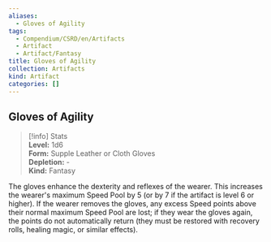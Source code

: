 ```yaml
---
aliases:
  - Gloves of Agility
tags:
  - Compendium/CSRD/en/Artifacts
  - Artifact
  - Artifact/Fantasy
title: Gloves of Agility
collection: Artifacts
kind: Artifact
categories: []
---
```

## Gloves of Agility  
>[!info] Stats  
> **Level:** 1d6  
> **Form:** Supple Leather or Cloth Gloves  
> **Depletion:** -  
> **Kind:** Fantasy
  
The gloves enhance the dexterity and reflexes of the wearer. This increases the wearer's maximum Speed Pool by 5 (or by 7 if the artifact is level 6 or higher). If the wearer removes the gloves, any excess Speed points above their normal maximum Speed Pool are lost; if they wear the gloves again, the points do not automatically return (they must be restored with recovery rolls, healing magic, or similar effects).